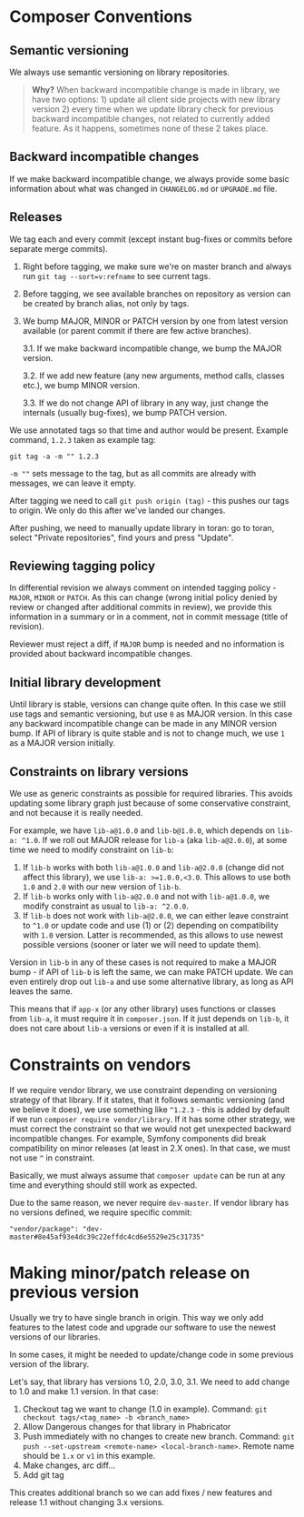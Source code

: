 Composer Conventions
=====

## Semantic versioning

We always use semantic versioning on library repositories.

> **Why?** When backward incompatible change is made in library, we have two options: 1) update all client side projects with new library version 2) every time when we update library check for previous backward incompatible changes, not related to currently added feature. As it happens, sometimes none of these 2 takes place.

## Backward incompatible changes

If we make backward incompatible change, we always provide some basic information about what was changed in `CHANGELOG.md` or `UPGRADE.md` file.

## Releases

We tag each and every commit (except instant bug-fixes or commits before separate merge commits).

1. Right before tagging, we make sure we're on master branch and always run `git tag --sort=v:refname` to see current tags.
2. Before tagging, we see available branches on repository as version can be created by branch alias, not only by tags.
3. We bump MAJOR, MINOR or PATCH version by one from latest version available (or parent commit if there are few active branches).

    3.1. If we make backward incompatible change, we bump the MAJOR version.

    3.2. If we add new feature (any new arguments, method calls, classes etc.), we bump MINOR version.

    3.3. If we do not change API of library in any way, just change the internals (usually bug-fixes), we bump PATCH version.

We use annotated tags so that time and author would be present. Example command, `1.2.3` taken as example tag:

```
git tag -a -m "" 1.2.3
```

`-m ""` sets message to the tag, but as all commits are already with messages, we can leave it empty.
 
After tagging we need to call `git push origin (tag)` - this pushes our tags to origin. We only do this after we've landed our changes.
 
After pushing, we need to manually update library in toran: go to toran, select "Private repositories", find yours and press "Update".
## Reviewing tagging policy

In differential revision we always comment on intended tagging policy - `MAJOR`, `MINOR` or `PATCH`. As this can change (wrong initial policy denied by review or changed after additional commits in review), we provide this information in a summary or in a comment, not in commit message (title of revision).

Reviewer must reject a diff, if `MAJOR` bump is needed and no information is provided about backward incompatible changes.

## Initial library development

Until library is stable, versions can change quite often. In this case we still use tags and semantic versioning, but use `0` as MAJOR version. In this case any backward incompatible change can be made in any MINOR version bump. If API of library is quite stable and is not to change much, we use `1` as a MAJOR version initially.

## Constraints on library versions

We use as generic constraints as possible for required libraries. This avoids updating some library graph just because of some conservative constraint, and not because it is really needed.

For example, we have `lib-a@1.0.0` and `lib-b@1.0.0`, which depends on `lib-a: ^1.0`. If we roll out MAJOR release for `lib-a` (aka `lib-a@2.0.0`), at some time we need to modify constraint on `lib-b`:

1. If `lib-b` works with both `lib-a@1.0.0` and `lib-a@2.0.0` (change did not affect this library), we use `lib-a: >=1.0.0,<3.0`. This allows to use both `1.0` and `2.0` with our new version of `lib-b`.
2. If `lib-b` works only with `lib-a@2.0.0` and not with `lib-a@1.0.0`, we modify constraint as usual to `lib-a: ^2.0.0`.
3. If `lib-b` does not work with `lib-a@2.0.0`, we can either leave constraint to `^1.0` or update code and use (1) or (2) depending on compatibility with `1.0` version. Latter is recommended, as this allows to use newest possible versions (sooner or later we will need to update them).

Version in `lib-b` in any of these cases is not required to make a MAJOR bump - if API of `lib-b` is left the same, we can make PATCH update. We can even entirely drop out `lib-a` and use some alternative library, as long as API leaves the same.

This means that if `app-x` (or any other library) uses functions or classes from `lib-a`, it must require it in `composer.json`. If it just depends on `lib-b`, it does not care about `lib-a` versions or even if it is installed at all.

Constraints on vendors
=====

If we require vendor library, we use constraint depending on versioning strategy of that library. If it states, that it follows semantic versioning (and we believe it does), we use something like `^1.2.3` - this is added by default if we run `composer require vendor/library`. If it has some other strategy, we must correct the constraint so that we would not get unexpected backward incompatible changes. For example, Symfony components did break compatibility on minor releases (at least in 2.X ones). In that case, we must not use `^` in constraint.

Basically, we must always assume that `composer update` can be run at any time and everything should still work as expected.

Due to the same reason, we never require `dev-master`. If vendor library has no versions defined, we require specific commit:

```
"vendor/package": "dev-master#8e45af93e4dc39c22effdc4cd6e5529e25c31735"
```
 
Making minor/patch release on previous version
=====
 
Usually we try to have single branch in origin. This way we only add features to the latest code and upgrade our software to use the newest versions of our libraries.
 
In some cases, it might be needed to update/change code in some previous version of the library.
 
Let's say, that library has versions 1.0, 2.0, 3.0, 3.1. We need to add change to 1.0 and make 1.1 version. In that case:
 
1. Checkout tag we want to change (1.0 in example). Command: `git checkout tags/<tag_name> -b <branch_name>`
2. Allow Dangerous changes for that library in Phabricator
3. Push immediately with no changes to create new branch. Command: `git push --set-upstream <remote-name> <local-branch-name>`. Remote name should be `1.x` or `v1` in this example.
4. Make changes, arc diff...
5. Add git tag
 
This creates additional branch so we can add fixes / new features and release 1.1 without changing 3.x versions.

